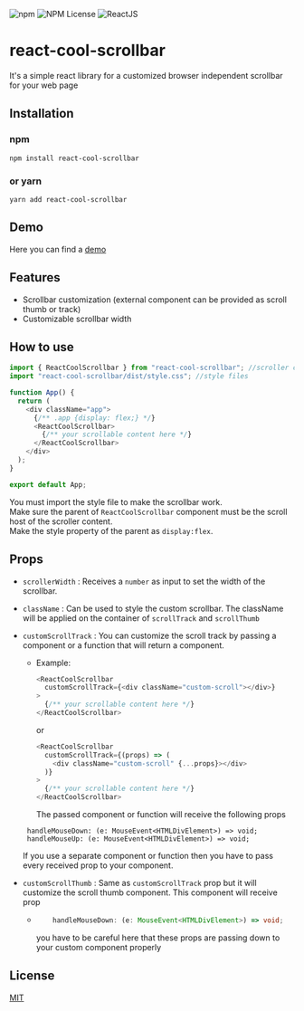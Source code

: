 ![npm](https://img.shields.io/npm/v/react-cool-scrollbar) ![NPM License](https://img.shields.io/npm/l/react-cool-scrollbar) ![ReactJS](https://img.shields.io/badge/-ReactJs-61DAFB?logo=react&logoColor=white&style=flat)

# react-cool-scrollbar

It's a simple react library for a customized browser independent scrollbar for your web page

## Installation

### npm

`npm install react-cool-scrollbar`

### or yarn

`yarn add react-cool-scrollbar`

## Demo

Here you can find a [demo](https://codesandbox.io/s/elegant-wind-zpnjp6?file=/src/App.tsx)

## Features

- Scrollbar customization (external component can be provided as scroll thumb or track)
- Customizable scrollbar width

## How to use

```typescript
import { ReactCoolScrollbar } from "react-cool-scrollbar"; //scroller component
import "react-cool-scrollbar/dist/style.css"; //style files

function App() {
  return (
    <div className="app">
      {/** .app {display: flex;} */}
      <ReactCoolScrollbar>
        {/** your scrollable content here */}
      </ReactCoolScrollbar>
    </div>
  );
}

export default App;
```

You must import the style file to make the scrollbar work.\
Make sure the parent of `ReactCoolScrollbar` component must be the scroll host of the scroller content.\
Make the style property of the parent as `display:flex`.

## Props

- `scrollerWidth` : Receives a `number` as input to set the width of the scrollbar.
- `className` : Can be used to style the custom scrollbar. The className will be applied on the container of `scrollTrack` and `scrollThumb`

- `customScrollTrack` : You can customize the scroll track by passing a component or a function that will return a component.

  - Example:
    ```typescript
    <ReactCoolScrollbar
      customScrollTrack={<div className="custom-scroll"></div>}
    >
      {/** your scrollable content here */}
    </ReactCoolScrollbar>
    ```
    or
    ```typescript
    <ReactCoolScrollbar
      customScrollTrack={(props) => (
        <div className="custom-scroll" {...props}></div>
      )}
    >
      {/** your scrollable content here */}
    </ReactCoolScrollbar>
    ```
    The passed component or function will receive the following props

  ```
   handleMouseDown: (e: MouseEvent<HTMLDivElement>) => void;
   handleMouseUp: (e: MouseEvent<HTMLDivElement>) => void;
  ```

  If you use a separate component or function then you have to pass every received prop to your component.

- `customScrollThumb` : Same as `customScrollTrack` prop but it will customize the scroll thumb component. This component will receive prop
  - ```typescript
        handleMouseDown: (e: MouseEvent<HTMLDivElement>) => void;
    ```
    you have to be careful here that these props are passing down to your custom component properly

## License

[MIT](https://choosealicense.com/licenses/mit/)
